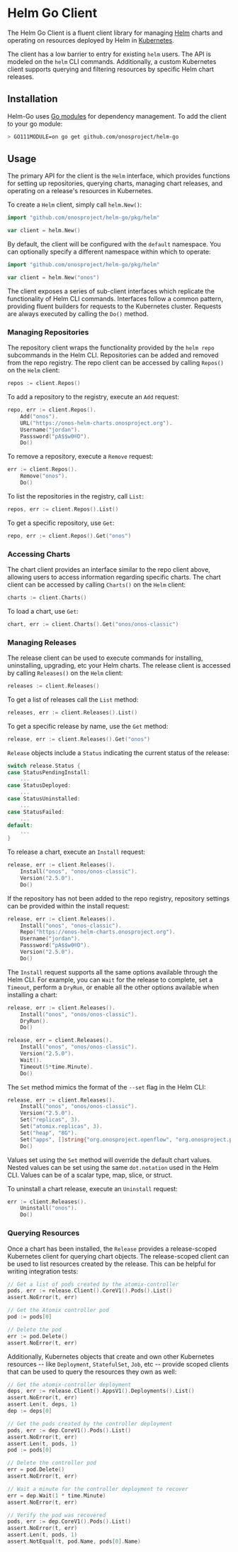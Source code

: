 # Helm Go Client

The Helm Go Client is a fluent client library for managing [Helm] charts and operating on resources deployed 
by Helm in [Kubernetes]. 

The client has a low barrier to entry for existing `helm` users. The API is modeled on the `helm` CLI commands. 
Additionally, a custom Kubernetes client supports querying and filtering resources by specific Helm chart releases.

## Installation

Helm-Go uses [Go modules](https://golang.org/ref/mod) for dependency management. To add the client to your go module:

```bash
> GO111MODULE=on go get github.com/onosproject/helm-go
```

## Usage

The primary API for the client is the `Helm` interface, which provides functions for setting up repositories, 
querying charts, managing chart releases, and operating on a release's resources in Kubernetes.

To create a `Helm` client, simply call `helm.New()`:

```go
import "github.com/onosproject/helm-go/pkg/helm"

var client = helm.New()
```

By default, the client will be configured with the `default` namespace. You can optionally specify a different
namespace within which to operate:

```go
import "github.com/onosproject/helm-go/pkg/helm"

var client = helm.New("onos")
```

The client exposes a series of sub-client interfaces which replicate the functionality of Helm CLI commands. Interfaces
follow a common pattern, providing fluent builders for requests to the Kubernetes cluster. Requests are always executed
by calling the `Do()` method.

### Managing Repositories

The repository client wraps the functionality provided by the `helm repo` subcommands in the Helm CLI. Repositories
can be added and removed from the repo registry. The repo client can be accessed by calling `Repos()` on the `Helm` 
client:
                                                 
```go
repos := client.Repos()
```


To add a repository to the registry, execute an `Add` request:

```go
repo, err := client.Repos().
	Add("onos").
	URL("https://onos-helm-charts.onosproject.org").
	Username("jordan").
	Passsword("pA$$w0®D").
	Do()
```

To remove a repository, execute a `Remove` request:

```go
err := client.Repos().
	Remove("onos").
	Do()
```

To list the repositories in the registry, call `List`:

```go
repos, err := client.Repos().List()
```

To get a specific repository, use `Get`:

```go
repo, err := client.Repos().Get("onos")
```

### Accessing Charts

The chart client provides an interface similar to the repo client above, allowing users to access information regarding
specific charts. The chart client can be accessed by calling `Charts()` on the `Helm` client:

```go
charts := client.Charts()
```

To load a chart, use `Get`:

```go
chart, err := client.Charts().Get("onos/onos-classic")
```

### Managing Releases

The release client can be used to execute commands for installing, uninstalling, upgrading, etc your Helm charts.
The release client is accessed by calling `Releases()` on the `Helm` client:

```go
releases := client.Releases()
```

To get a list of releases call the `List` method:

```go
releases, err := client.Releases().List()
```

To get a specific release by name, use the `Get` method:

```go
release, err := client.Releases().Get("onos")
```

`Release` objects include a `Status` indicating the current status of the release:

```go
switch release.Status {
case StatusPendingInstall:
	...
case StatusDeployed:
	...
case StatusUninstalled:
    ...
case StatusFailed:
    ...
default:
	...
}
```

To release a chart, execute an `Install` request:

```go
release, err := client.Releases().
	Install("onos", "onos/onos-classic").
	Version("2.5.0").
	Do()
```

If the repository has not been added to the repo registry, repository settings can be provided within the install request:

```go
release, err := client.Releases().
	Install("onos", "onos-classic").
	Repo("https://onos-helm-charts.onosproject.org").
	Username("jordan").
	Passsword("pA$$w0®D").
	Version("2.5.0").
	Do()
```

The `Install` request supports all the same options available through the Helm CLI. For example, you can `Wait` for
the release to complete, set a `Timeout`, perform a `DryRun`, or enable all the other options available when installing
a chart:

```go
release, err := client.Releases().
	Install("onos", "onos/onos-classic").
	DryRun().
	Do()

release, err = client.Releases().
	Install("onos", "onos/onos-classic").
	Version("2.5.0").
	Wait().
	Timeout(5*time.Minute).
	Do()
```

The `Set` method mimics the format of the `--set` flag in the Helm CLI:

```go
release, err := client.Releases().
	Install("onos", "onos/onos-classic").
	Version("2.5.0").
	Set("replicas", 3).
	Set("atomix.replicas", 3).
	Set("heap", "8G").
	Set("apps", []string{"org.onosproject.openflow", "org.onosproject.p4runtime"}).
	Do()
```

Values set using the `Set` method will override the default chart values. Nested values can be set using the same
`dot.notation` used in the Helm CLI. Values can be of a scalar type, map, slice, or struct.

To uninstall a chart release, execute an `Uninstall` request:

```go
err := client.Releases().
	Uninstall("onos").
	Do()
```

### Querying Resources

Once a chart has been installed, the `Release` provides a release-scoped Kubernetes client for querying chart objects.
The release-scoped client can be used to list resources created by the release. This can be helpful for writing
integration tests:

```go
// Get a list of pods created by the atomix-controller
pods, err := release.Client().CoreV1().Pods().List()
assert.NoError(t, err)

// Get the Atomix controller pod
pod := pods[0]

// Delete the pod
err := pod.Delete()
assert.NoError(t, err)
```

Additionally, Kubernetes objects that create and own other Kubernetes resources -- like `Deployment`, `StatefulSet`, 
`Job`, etc -- provide scoped clients that can be used to query the resources they own as well:

```go
// Get the atomix-controller deployment
deps, err := release.Client().AppsV1().Deployments().List()
assert.NoError(t, err)
assert.Len(t, deps, 1)
dep := deps[0]

// Get the pods created by the controller deployment
pods, err := dep.CoreV1().Pods().List()
assert.NoError(t, err)
assert.Len(t, pods, 1)
pod := pods[0]

// Delete the controller pod
err = pod.Delete()
assert.NoError(t, err)

// Wait a minute for the controller deployment to recover
err = dep.Wait(1 * time.Minute)
assert.NoError(t, err)

// Verify the pod was recovered
pods, err := dep.CoreV1().Pods().List()
assert.NoError(t, err)
assert.Len(t, pods, 1)
assert.NotEqual(t, pod.Name, pods[0].Name)
```

[Helm]: https://helm.sh/
[Kubernetes]: https://kubernetes.io/
